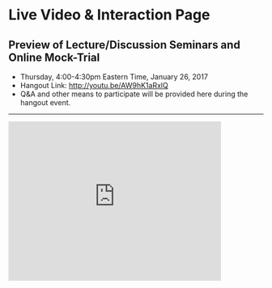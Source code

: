 # Live Video & Interaction Page

## Preview of Lecture/Discussion Seminars and Online Mock-Trial
* Thursday, 4:00-4:30pm Eastern Time, January 26, 2017
* Hangout Link: http://youtu.be/AW9hK1aRxlQ
* Q&A and other means to participate will be provided here during the hangout event.

---------------

<iframe width="420" height="315" src="http://www.youtube.com/embed/AW9hK1aRxlQ" frameborder="0" allowfullscreen></iframe>
